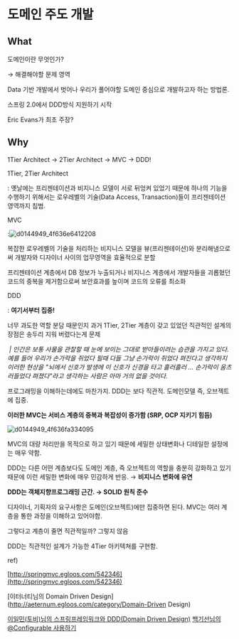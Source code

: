 # 도메인 주도 개발 



## What

도메인이란 무엇인가? 

→ 해결해야할 문제 영역

Data 기반 개발에서 벗어나 우리가 풀어야할 도메인 중심으로 개발하고자 하는 방법론. 

스프링 2.0에서 DDD방식 지원하기 시작 

Eric Evans가 최초 주장?



## Why

1Tier Architect → 2Tier Architect → MVC → DDD! 



1Tier, 2Tier Architect 

: 옛날에는 프리젠테이션과 비지니스 모델이 서로 뒤엉켜 있었기 때문에 하나의 기능을 수행하기 위해서는 로우레벨의 기술(Data Access, Transaction)들이 프리젠테이션 영역까지 침범.



MVC

:![d0144949_4f636e6412208](/Users/jongin/blog/inee7.github.io/assets/img/mvc.png) 

복잡한 로우레벨의 기술을 처리하는 비지니스 모델을 뷰(프리젠테이션)와 분리해냄으로써 개발자와 디자이너 사이의 업무영역을 효율적으로 분할

프리젠테이션 계층에서 DB 정보가 누출되거나 비지니스 계층에서 개발자들을 괴롭혔던 코드의 중복을 제거함으로써 보안효과를 높이며 코드의 오류를 최소화



DDD

: **여기서부터 집중!** 

너무 과도한 역할 분담 때문인지 과거 1Tier, 2Tier 계층이 갖고 있었던 직관적인 설계의 장점은 송두리 지워 버렸다는게 문제

​    *| 인간은 보통 사물을 관찰할 때 눈에 보이는 그대로 받아들이려는 습관을 가지고 있다. 예를 들어 우리가 손가락을 쥐었다 필때 다들 그냥 손가락이 쥐었다 펴진다고 생각하지 이러한 현상을 "뇌에서 신호가 발생에 이 신호가 신경을 타고 흘러흘러 … 손가락이 움츠러들었다 펴졌다"라고 생각하는 사람은 아마 거의 없을 것이다.* 

프로그래밍을 이해하는데에도 마찬가지. DDD는 보다 직관적. 도메인모델 즉, 오브젝트에 집중. 

**이러한 MVC는 서비스 계층의 중복과 복잡성이 증가함 (SRP, OCP 지키기 힘듬)** 

![d0144949_4f636fa334095](/Users/jongin/blog/inee7.github.io/assets/img/mvc와ddd.png)

MVC의 대량 처리만을 목적으로 하고 있기 때문에 세밀한 상태변화나 디테일한 설정에는 매우 약함.

DDD는 다른 어떤 계층보다도 도메인 계층, 즉 오브젝트의 역할을 충분히 강화하고 있기 때문에 이런 세밀한 변화에 매우 민감하게 반응. → **비지니스 변화에 유연** 

**DDD는 객체지향프로그래밍 근간. → SOLID 원칙 준수**

디자이너, 기획자의 요구사항은 도메인(오브젝트)에만 집중하면 된다. MVC는 여러 계층을 통한 과정을 이해하고 있어야함.  

그렇다고 계층이 줄면 직관적일까? 그렇지 않음 

DDD는 직관적인 설계가 가능한 4Tier 아키텍쳐를 구현함. 









ref)

[http://springmvc.egloos.com/542346](http://springmvc.egloos.com/542346)

[이터너티님의 Domain Driven Design](http://aeternum.egloos.com/category/Domain-Driven Design)

[이일민(토비)님의 스프링프레임워크와 DDD(Domain Driven Design)](http://www.dbguide.net/knowledge.db?cmd=view&boardUid=127395&boardConfigUid=20&categoryUid=196)
[백기선님의 @Configurable 사용하기](http://whiteship.tistory.com/1284)